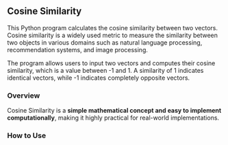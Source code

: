 ## Cosine Similarity

This Python program calculates the cosine similarity between two vectors. Cosine similarity is a widely used metric to measure the similarity between two objects in various domains such as natural language processing, recommendation systems, and image processing.

The program allows users to input two vectors and computes their cosine similarity, which is a value between -1 and 1. A similarity of 1 indicates identical vectors, while -1 indicates completely opposite vectors.

### Overview

Cosine Similarity is a **simple mathematical concept and easy to implement computationally**, making it highly practical for real-world implementations.



### How to Use 

